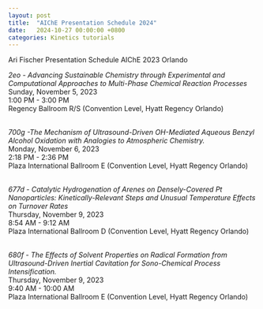 ```yaml
---
layout: post
title:  "AIChE Presentation Schedule 2024"
date:   2024-10-27 00:00:00 +0800
categories: Kinetics tutorials
---
```

Ari Fischer Presentation Schedule AIChE 2023 Orlando

*2eo - Advancing Sustainable Chemistry through Experimental and Computational Approaches to Multi-Phase Chemical Reaction Processes* <br />
Sunday, November 5, 2023 <br />
1:00 PM - 3:00 PM <br />
Regency Ballroom R/S (Convention Level, Hyatt Regency Orlando) <br />
<br />

*700g -The Mechanism of Ultrasound-Driven OH-Mediated Aqueous Benzyl Alcohol Oxidation with Analogies to Atmospheric Chemistry.* <br />
Monday, November 6, 2023 <br />
2:18 PM - 2:36 PM <br />
Plaza International Ballroom E (Convention Level, Hyatt Regency Orlando) <br />
<br />

*677d - Catalytic Hydrogenation of Arenes on Densely-Covered Pt Nanoparticles: Kinetically-Relevant Steps and Unusual Temperature Effects on Turnover Rates* <br />
Thursday, November 9, 2023 <br />
8:54 AM - 9:12 AM <br />
Plaza International Ballroom D (Convention Level, Hyatt Regency Orlando) <br />
<br />

*680f - The Effects of Solvent Properties on Radical Formation from Ultrasound-Driven Inertial Cavitation for Sono-Chemical Process Intensification.* <br />
Thursday, November 9, 2023 <br />
9:40 AM - 10:00 AM <br />
Plaza International Ballroom E (Convention Level, Hyatt Regency Orlando) <br />
